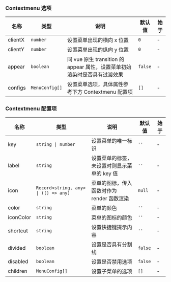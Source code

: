### Contextmenu 选项

| 名称    | 类型           | 说明                                                                      | 默认值  | 始于 |
| ------- | -------------- | ------------------------------------------------------------------------- | ------- | ---- |
| clientX | `number`       | 设置菜单出现的横向 x 位置                                                 | `0`     | -    |
| clientY | `number`       | 设置菜单出现的纵向 y 位置                                                 | `0`     | -    |
| appear  | `boolean`      | 同 vue 原生 transition 的 appear 属性，设置菜单初始渲染时是否具有过渡效果 | `false` | -    |
| configs | `MenuConfig[]` | 设置菜单选项，具体属性参考下方 Contextmenu 配置项                         | `[]`    | -    |

### Contextmenu 配置项

| 名称      | 类型                                 | 说明                                        | 默认值  | 始于 |
| --------- | ------------------------------------ | ------------------------------------------- | ------- | ---- |
| key       | `string \| number`                   | 设置菜单的唯一标识                          | `''`    | -    |
| label     | `string`                             | 设置菜单的标签，未设置时则显示菜单的 key 值 | `''`    | -    |
| icon      | `Record<string, any> \| (() => any)` | 菜单的图标，传入函数时作为 render 函数渲染  | `null`  | -    |
| color     | `string`                             | 菜单的颜色                                  | `''`    | -    |
| iconColor | `string`                             | 菜单的图标的颜色                            | `''`    | -    |
| shortcut  | `string`                             | 设置快捷键提示内容                          | `''`    | -    |
| divided   | `boolean`                            | 设置是否具有分割线                          | `false` | -    |
| disabled  | `boolean`                            | 设置是否禁用选项                            | `false` | -    |
| children  | `MenuConfig[]`                       | 设置子菜单的选项                            | `[]`    | -    |
